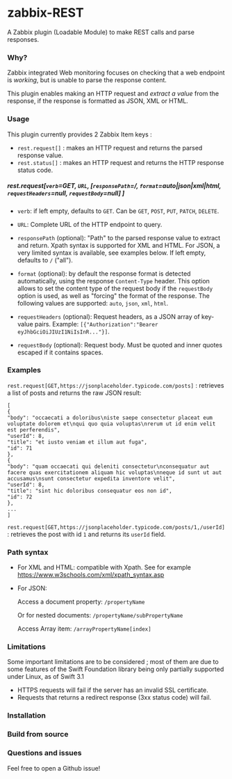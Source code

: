 # zabbix-REST

A Zabbix plugin (Loadable Module) to make REST calls and parse responses.


### Why?

Zabbix integrated Web monitoring focuses on checking that a web endpoint is _working_, but is unable to parse the response content.

This plugin enables making an HTTP request and _extract a value_ from the response, if the response is formatted as JSON, XML or HTML.


### Usage
This plugin currently provides 2 Zabbix Item keys :


* `rest.request[]` : makes an HTTP request and returns the parsed response value. 
* `rest.status[]` : makes an HTTP request and returns the HTTP response status code.




##### rest.request[`verb`=GET, `URL`, _[`responsePath`=/, `format`=auto|json|xml|html, `requestHeaders`=null, `requestBody`=null]_ ]

* `verb`: if left empty, defaults to `GET`. Can be `GET`, `POST`, `PUT`, `PATCH`, `DELETE`.

* `URL`: Complete URL of the HTTP endpoint to query.

* `responsePath` (optional): "Path" to the parsed response value to extract and return. Xpath syntax is supported for XML and HTML. For JSON, a very limited syntax is available, see examples below. If left empty, defaults to `/` ("all").

* `format` (optional): by default the response format is detected automatically, using the response `Content-Type` header. This option allows to set the content type of the request body if the `requestBody` option is used, as well as "forcing" the format of the response. The following values are supported: `auto`, `json`, `xml`, `html`.

* `requestHeaders` (optional): Request headers, as a JSON array of key-value pairs. Example: `[{"Authorization":"Bearer eyJhbGciOiJIUzI1NiIsInR..."}]`.

* `requestBody` (optional): Request body. Must be quoted and inner quotes escaped if it contains spaces. 



### Examples

`rest.request[GET,https://jsonplaceholder.typicode.com/posts]` : retrieves a list of posts and returns the raw JSON result:
```
[
{
"body": "occaecati a doloribus\niste saepe consectetur placeat eum voluptate dolorem et\nqui quo quia voluptas\nrerum ut id enim velit est perferendis",
"userId": 8,
"title": "et iusto veniam et illum aut fuga",
"id": 71
},
{
"body": "quam occaecati qui deleniti consectetur\nconsequatur aut facere quas exercitationem aliquam hic voluptas\nneque id sunt ut aut accusamus\nsunt consectetur expedita inventore velit",
"userId": 8,
"title": "sint hic doloribus consequatur eos non id",
"id": 72
},
...
]
```


`rest.request[GET,https://jsonplaceholder.typicode.com/posts/1,/userId]` : retrieves the post with id `1` and returns its `userId` field.


### Path syntax

* For XML and HTML: compatible with Xpath. See for example https://www.w3schools.com/xml/xpath_syntax.asp


* For JSON:

    Access a document property: `/propertyName` 

    Or for nested documents: `/propertyName/subPropertyName`

    Access Array item: `/arrayPropertyName[index]`


### Limitations

Some important limitations are to be considered ; most of them are due to some features of the Swift Foundation library being only partially supported under Linux, as of Swift 3.1

 - HTTPS requests will fail if the server has an invalid SSL certificate.
 - Requests that returns a redirect response (3xx status code) will fail.


### Installation



### Build from source


### Questions and issues
Feel free to open a Github issue!


